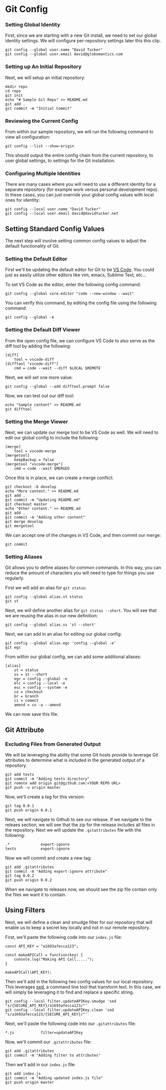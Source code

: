 # Git Config
### Setting Global Identity

First, since we are starting with a new Git install, we need to set our global identity settings.  We will configure per-repository settings later this this clip.

```
git config --global user.name "David Tucker"
git config --global user.email david@globomantics.com
```

### Setting up An Initial Repository

Next, we will setup an initial repository:

```
mkdir repo
cd repo
git init
echo "# Sample Git Repo" >> README.md
git add .
git commit -m "Initial Commit"
```

### Reviewing the Current Config

From within our sample repository, we will run the following command to view all configuration:

```
git config --list --show-origin
```

This should output the entire config chain from the current repository, to user global settings, to settings for the Git installation. 

### Configuring Multiple Identities 

There are many cases where you will need to use a different identity for a separate repository (for example work versus personal development repo).  In these cases, you can just override your global config values with local ones for identity:

```
git config --local user.name "David Tucker"
git config --local user.email david@davidtucker.net
```

## Setting Standard Config Values

The next step will involve setting common config values to adjust the default functionality of Git.

### Setting the Default Editor

First we'll be updating the default editor for Git to be [VS Code](https://code.visualstudio.com/).  You could just as easily utilize other editors like vim, emacs, Sublime Text, etc...

To set VS Code as the editor, enter the following config command: 

```
git config --global core.editor "code --new-window --wait"
```

You can verify this command, by editing the config file using the following command:
```
git config --global -e
```

### Setting the Default Diff Viewer

From the open config file, we can configure VS Code to also serve as the diff tool by adding the following:

```
[diff]
    tool = vscode-diff
[difftool "vscode-diff"]
    cmd = code --wait --diff $LOCAL $REMOTE
```

Next, we will set one more value:

```
git config --global --add difftool.prompt false
```

Now, we can test out our diff tool:

```
echo "Sample content" >> README.md
git difftool
```

### Setting the Merge Viewer

Next, we can update our merge tool to be VS Code as well.  We will need to edit our global config to include the following:

```
[merge] 
	tool = vscode-merge
[mergetool]
	keepBackup = false
[mergetool "vscode-merge"]
	cmd = code --wait $MERGED
```

Once this is in place, we can create a merge conflict:

```
git checkout -b develop
echo "More content." >> README.md
git add .
git commit -m "Updating README.md"
git checkout master
echo "Other content." >> README.md
git add .
git commit -m "Adding other content"
git merge develop
git mergetool
```

We can accept one of the changes in VS Code, and then commit our merge:
```
git commit
```

### Setting Aliases

Git allows you to define aliases for common commands.  In this way, you can reduce the amount of characters you will need to type for things you use regularly.

First we will add an alias for `git status`:

```
git config --global alias.st status
git st
```

Next, we will define another alias for `git status --short`.  You will see that we are reusing the alias in our new definition:

```
git config --global alias.ss 'st --short'
```

Next, we can add in an alias for editing our global config:
```
git config --global alias.egc 'config --global -e'
git egc
```

From within our global config, we can add some additional aliases:

```
[alias]
	st = status
	ss = st --short
	egc = config --global -e
	elc = config --local -e
	esc = config --system -e
	co = checkout
	br = branch
	ci = commit
	amend = co -a --amend
```

We can now save this file.

## Git Attribute
### Excluding Files from Generated Output

We will be leveraging the ability that some Git hosts provide to leverage Git attributes to determine what is included in the generated output of a repository.
```
git add tests
git commit -m "Adding tests directory"
git remote add origin git@github.com:<YOUR REPO URL>
git push -u origin master
```

Now, we'll create a tag for this version:
```
git tag 0.0.1
git push origin 0.0.1
```

Next, we will navigate to Github to see our release.  If we navigate to the releaes section, we will see that the zip for the release includes all files in the repository. Next we will update the `.gitattributes` file with the following:
```
.*				export-ignore
tests			export-ignore
```

Now we will commit and create a new tag:
```
git add .gitattributes
git commit -m "Adding export-ignore attribute"
git tag 0.0.2
git push origin 0.0.2
```

When we navigate to releases now, we should see the zip file contain only the files we want it to contain.

## Using Filters

Next, we will define a clean and smudge filter for our repository that will enable us to keep a secret key locally and not in our remote repository. 

First, we'll paste the following code into our `index.js` file:
```
const API_KEY = "a1693afecca123";

const makeAPICall = function(key) {
    console.log("Making API Call.....");
}

makeAPICall(API_KEY);
```

Then we'll add in the following two config values for our local repository.  This leverages [sed](https://www.geeksforgeeks.org/sed-command-in-linux-unix-with-examples/), a command line tool that transform text.  In this case, we will simply be leveraging it to find and replace a specific string.  
```
git config --local filter.updateAPIKey.smudge 'sed "s/{SECURE_API_KEY}/a1693afecca123/"'
git config --local filter.updateAPIKey.clean 'sed "s/a1693afecca123/{SECURE_API_KEY}/"'
```

Next, we'll paste the following code into our `.gitattributes` file:
```
*.js			filter=updateAPIKey
```

Now, we'll commit our `.gitattributes` file:
```
git add .gitattributes
git commit -m "Adding filter to attributes"
```

Then we'll add in our `index.js` file:
```
git add index.js
git commit -m "Adding updated index.js file"
git push origin master
````